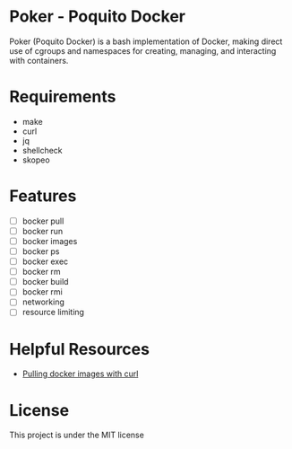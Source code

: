 # Poker - Poquito Docker

Poker (Poquito Docker) is a bash implementation of Docker, making direct use of cgroups and namespaces for creating, managing, and interacting with containers.

# Requirements

* make
* curl
* jq
* shellcheck
* skopeo

# Features

- [ ] bocker pull
- [ ] bocker run
- [ ] bocker images
- [ ] bocker ps 
- [ ] bocker exec
- [ ] bocker rm
- [ ] bocker build
- [ ] bocker rmi
- [ ] networking
- [ ] resource limiting

# Helpful Resources

* [Pulling docker images with curl](https://github.com/moby/moby/blob/master/contrib/download-frozen-image-v2.sh)

# License

This project is under the MIT license

